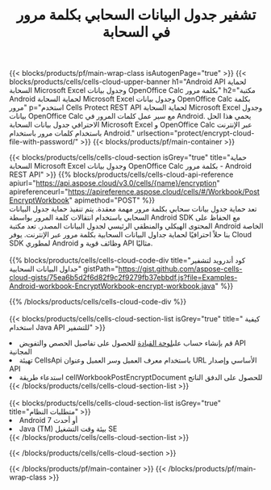 ﻿---
title:  تشفير جدول البيانات السحابي بكلمة مرور في السحابة
description: Cloud APIs & SDKs لحماية Microsoft Excel & OpenOffice Calc. قم بتشفير جدول بيانات السحابة بكلمة مرور بواسطة API Cloud Cells. تدعم SDK أنواعًا من لغات التطوير. وهي تشمل Android و C# و Go و Java و NodeJS و Perl و PHP و Python و Ruby و swift.
url: /ar/android/protect/encrypt-cloud-file-with-password/
---
{{< blocks/products/pf/main-wrap-class isAutogenPage="true" >}}
{{< blocks/products/cells/cells-cloud-upper-banner h1="Android API لحماية السحابة Microsoft Excel وجدول بيانات OpenOffice Calc بكلمة مرور" h2="مكتبة Android لحماية السحابة Microsoft Excel وجدول بيانات OpenOffice Calc بكلمة مرور" p="استخدم Cells Protect REST API لحماية السحابة Microsoft Excel وجدول بيانات OpenOffice Calc مع سير عمل كلمات المرور في Android. يحمي هذا الحل الاحترافي جدول بيانات السحابة Microsoft Excel و OpenOffice Calc عبر الإنترنت باستخدام كلمات مرور باستخدام Android." urlsection="protect/encrypt-cloud-file-with-password/" >}}
{{< blocks/products/pf/main-container >}}

{{< blocks/products/cells/cells-cloud-section isGrey="true" title="حماية السحابة Microsoft Excel وجدول بيانات OpenOffice Calc بكلمة مرور - Android REST API" >}}
{{% blocks/products/cells/cells-cloud-api-reference apiurl="https://api.aspose.cloud/v3.0/cells/{name}/encryption" apireferenceurl="https://apireference.aspose.cloud/cells/#/Workbook/PostEncryptWorkbook" apimethod="POST" %}}
<br/>
تعد حماية جدول بيانات سحابي بكلمة مرور مهمة معقدة. يتم تنفيذ حماية جدول البيانات السحابي باستخدام انتقالات كلمة المرور بواسطة Android SDK مع الحفاظ على المحتوى الهيكلي والمنطقي الرئيسي لجدول البيانات المصدر. تعد مكتبة Android الخاصة بنا حلاً احترافيًا لحماية جداول البيانات السحابية بكلمة مرور عبر الإنترنت. يوفر Cloud SDK لمطوري Android وظائف قوية و API مثاليًا.
<br/>
<br/>
{{% blocks/products/cells/cells-cloud-code-div title="كود أندرويد لتشفير جداول البيانات السحابية" gistPath="https://gist.github.com/aspose-cells-cloud-gists/75ea6b5d2f6d82f9c2f9279fb37ebbdf.js?file=Examples-Android-workbook-EncryptWorkbook-encrypt-workbook.java" %}}
  
{{% /blocks/products/cells/cells-cloud-code-div %}}
<br/>
<br/>
{{< blocks/products/cells/cells-cloud-section-list isGrey="true" title=" كيفية استخدام Java API للتشفير" >}}
<li> قم بإنشاء حساب على<a href="https://dashboard.aspose.cloud/">لوحة القيادة</a> للحصول على تفاصيل الحصص والتفويض API المجانية</li>
<li>تهيئة CellsApi باستخدام معرف العميل وسر العميل وعنوان URL الأساسي وإصدار API</li>
<li>استدعاء طريقة cellWorkbookPostEncryptDocument للحصول على الدفق الناتج</li>
{{< /blocks/products/cells/cells-cloud-section-list >}}
<br/>
<br/>
{{< blocks/products/cells/cells-cloud-section-list isGrey="true" title="متطلبات النظام" >}}
<li>Android 7 أو أحدث</li>
<li>Java (TM) بيئة وقت التشغيل SE</li>
{{< /blocks/products/cells/cells-cloud-section-list >}}

{{< /blocks/products/cells/cells-cloud-section >}}

{{< /blocks/products/pf/main-container >}}
{{< /blocks/products/pf/main-wrap-class >}}
